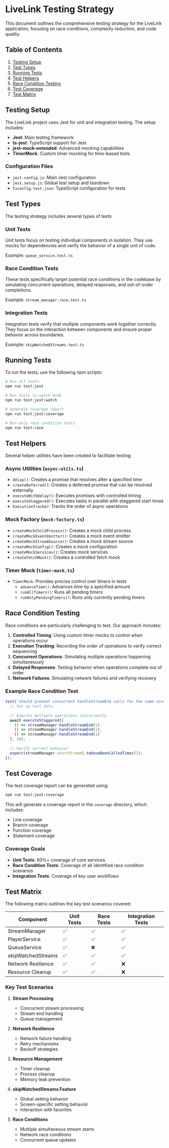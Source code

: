 # LiveLink Testing Strategy

This document outlines the comprehensive testing strategy for the LiveLink application, focusing on race conditions, complexity reduction, and code quality.

## Table of Contents

1. [Testing Setup](#testing-setup)
2. [Test Types](#test-types)
3. [Running Tests](#running-tests)
4. [Test Helpers](#test-helpers)
5. [Race Condition Testing](#race-condition-testing)
6. [Test Coverage](#test-coverage)
7. [Test Matrix](#test-matrix)

## Testing Setup

The LiveLink project uses Jest for unit and integration testing. The setup includes:

- **Jest**: Main testing framework
- **ts-jest**: TypeScript support for Jest
- **jest-mock-extended**: Advanced mocking capabilities
- **TimerMock**: Custom timer mocking for time-based tests

### Configuration Files

- `jest.config.js`: Main Jest configuration
- `jest.setup.js`: Global test setup and teardown
- `tsconfig.test.json`: TypeScript configuration for tests

## Test Types

The testing strategy includes several types of tests:

### Unit Tests

Unit tests focus on testing individual components in isolation. They use mocks for dependencies and verify the behavior of a single unit of code.

Example: `queue_service.test.ts`

### Race Condition Tests

These tests specifically target potential race conditions in the codebase by simulating concurrent operations, delayed responses, and out-of-order completions.

Example: `stream_manager.race.test.ts`

### Integration Tests

Integration tests verify that multiple components work together correctly. They focus on the interaction between components and ensure proper behavior across boundaries.

Example: `skipWatchedStreams.test.ts`

## Running Tests

To run the tests, use the following npm scripts:

```bash
# Run all tests
npm run test:jest

# Run tests in watch mode
npm run test:jest:watch

# Generate coverage report
npm run test:jest:coverage

# Run only race condition tests
npm run test:race
```

## Test Helpers

Several helper utilities have been created to facilitate testing:

### Async Utilities (`async-utils.ts`)

- `delay()`: Creates a promise that resolves after a specified time
- `createDeferred()`: Creates a deferred promise that can be resolved externally
- `executeWithDelay()`: Executes promises with controlled timing
- `executeStaggered()`: Executes tasks in parallel with staggered start times
- `ExecutionTracker`: Tracks the order of async operations

### Mock Factory (`mock-factory.ts`)

- `createMockChildProcess()`: Creates a mock child process
- `createMockEventEmitter()`: Creates a mock event emitter
- `createMockStreamSource()`: Creates a mock stream source
- `createMockConfig()`: Creates a mock configuration
- `createMockServices()`: Creates mock services
- `createFetchMock()`: Creates a controlled fetch mock

### Timer Mock (`timer-mock.ts`)

- `TimerMock`: Provides precise control over timers in tests
  - `advanceTime()`: Advances time by a specified amount
  - `runAllTimers()`: Runs all pending timers
  - `runOnlyPendingTimers()`: Runs only currently pending timers

## Race Condition Testing

Race conditions are particularly challenging to test. Our approach includes:

1. **Controlled Timing**: Using custom timer mocks to control when operations occur
2. **Execution Tracking**: Recording the order of operations to verify correct sequencing
3. **Concurrent Operations**: Simulating multiple operations happening simultaneously
4. **Delayed Responses**: Testing behavior when operations complete out of order
5. **Network Failures**: Simulating network failures and verifying recovery

### Example Race Condition Test

```typescript
test('should prevent concurrent handleStreamEnd calls for the same screen', async () => {
  // Set up test data
  
  // Execute multiple operations concurrently
  await executeStaggered([
    () => streamManager.handleStreamEnd(1),
    () => streamManager.handleStreamEnd(1),
    () => streamManager.handleStreamEnd(1)
  ], 10);
  
  // Verify correct behavior
  expect(streamManager.startStream).toHaveBeenCalledTimes(1);
});
```

## Test Coverage

The test coverage report can be generated using:

```bash
npm run test:jest:coverage
```

This will generate a coverage report in the `coverage` directory, which includes:

- Line coverage
- Branch coverage
- Function coverage
- Statement coverage

### Coverage Goals

- **Unit Tests**: 80%+ coverage of core services
- **Race Condition Tests**: Coverage of all identified race condition scenarios
- **Integration Tests**: Coverage of key user workflows

## Test Matrix

The following matrix outlines the key test scenarios covered:

| Component       | Unit Tests | Race Tests | Integration Tests |
|-----------------|------------|------------|------------------|
| StreamManager   | ✅         | ✅         | ✅               |
| PlayerService   | ✅         | ✅         | ✅               |
| QueueService    | ✅         | ❌         | ✅               |
| skipWatchedStreams | ✅      | ✅         | ✅               |
| Network Resilience | ✅      | ✅         | ❌               |
| Resource Cleanup | ✅        | ✅         | ❌               |

### Key Test Scenarios

1. **Stream Processing**
   - Concurrent stream processing
   - Stream end handling
   - Queue management

2. **Network Resilience**
   - Network failure handling
   - Retry mechanisms
   - Backoff strategies

3. **Resource Management**
   - Timer cleanup
   - Process cleanup
   - Memory leak prevention

4. **skipWatchedStreams Feature**
   - Global setting behavior
   - Screen-specific setting behavior
   - Interaction with favorites

5. **Race Conditions**
   - Multiple simultaneous stream starts
   - Network race conditions
   - Concurrent queue updates
